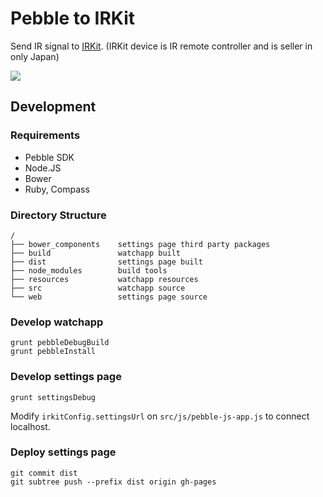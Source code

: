 Pebble to IRKit
===================

Send IR signal to [IRKit](http://getirkit.com/). (IRKit device is IR remote controller and is seller in only Japan)

![](https://dl.dropboxusercontent.com/u/8932138/screenshot/pebble/pebble2irkit/pebble2irkit_1.0.png)

## Development

### Requirements

* Pebble SDK
* Node.JS
* Bower
* Ruby, Compass

### Directory Structure

```
/
├── bower_components    settings page third party packages
├── build               watchapp built
├── dist                settings page built
├── node_modules        build tools
├── resources           watchapp resources
├── src                 watchapp source
└── web                 settings page source
```

### Develop watchapp

```
grunt pebbleDebugBuild
grunt pebbleInstall
```

### Develop settings page

```
grunt settingsDebug
```

Modify ``irkitConfig.settingsUrl`` on ``src/js/pebble-js-app.js`` to connect localhost.

### Deploy settings page

```
git commit dist
git subtree push --prefix dist origin gh-pages
```
